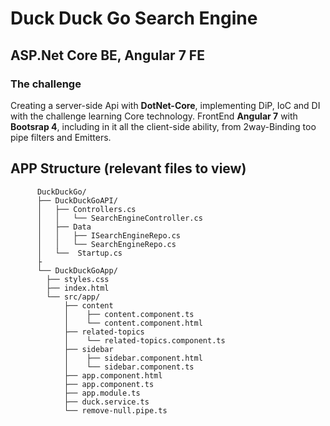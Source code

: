 # Duck Duck Go Search Engine 
## ASP.Net Core BE, Angular 7 FE
### The challenge
Creating a server-side Api with **DotNet-Core**, implementing DiP, IoC and DI with the challenge learning Core technology.
FrontEnd **Angular 7** with **Bootsrap 4**, including in it all the client-side ability, from 2way-Binding too pipe filters and Emitters.

## APP Structure (relevant files to view)
          DuckDuckGo/                                                                                                
          ├── DuckDuckGoAPI/                                                                        
          │   ├── Controllers.cs                                                                                                            
          │   │   └── SearchEngineController.cs                                                                                                            
          │   ├── Data                                                                                                                                    
          │   │   ├── ISearchEngineRepo.cs                                                                                                            
          │   │   └── SearchEngineRepo.cs                                                                                                            
          │   └──  Startup.cs                                                                                                            
          ├                                                                                                            
          └── DuckDuckGoApp/                                                                                                            
            ├── styles.css                                                                                                            
            ├── index.html                                                                                                            
            └── src/app/                                                                                                            
                ├── content                                                                                                            
                │    ├── content.component.ts                                                                                                            
                │    └── content.component.html                                                                                                            
                ├── related-topics                                                                                                            
                │    └── related-topics.component.ts                                                                                                            
                ├── sidebar                                                                                                            
                │    ├── sidebar.component.html                                                                                                            
                │    └── sidebar.component.ts                                                                                                            
                ├── app.component.html                                                                                                            
                ├── app.component.ts                                                                                                            
                ├── app.module.ts                                                                                                            
                ├── duck.service.ts                                                                                                            
                └── remove-null.pipe.ts                                                                                                            


